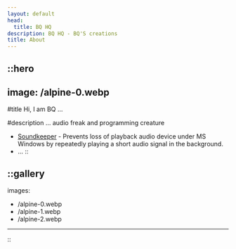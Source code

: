 ```yaml
---
layout: default
head:
  title: BQ HQ
description: BQ HQ - BQ'S creations
title: About
---
```


::hero
---
image: /alpine-0.webp
---
#title
Hi, I am BQ ...

#description
... audio freak and programming creature

- [Soundkeeper](articles/2024-02-05-soundkeeper) - Prevents loss of playback audio device under MS Windows by repeatedly playing a short audio signal in the background.
- ...
::

::gallery
---
images:
  - /alpine-0.webp
  - /alpine-1.webp
  - /alpine-2.webp
---
::
